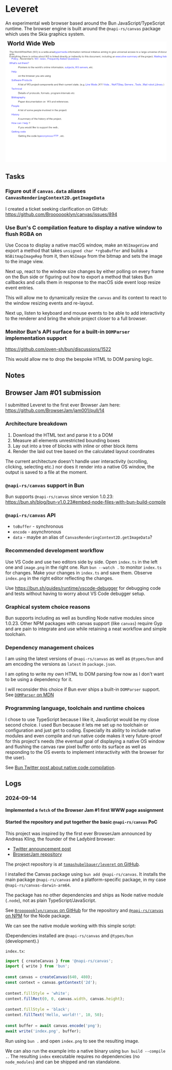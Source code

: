 # Leveret

An experimental web browser based around the Bun JavaScript/TypeScript runtime.
The browser engine is built around the `@napi-rs/canvas` package which uses the
Skia graphics system.

![](index.png)

## Tasks

### Figure out if `canvas.data` aliases `CanvasRenderingContext2D.getImageData`

I created a ticket seeking clarification on GitHub:
https://github.com/Brooooooklyn/canvas/issues/894

### Use Bun's C compilation feature to display a native window to flush RGBA on

Use Cocoa to display a native macOS window, make an `NSImageView` and export a
method that takes `unsigned char *rgbaBuffer` and builds a `NSBitmapImageRep`
from it, then `NSImage` from the bitmap and sets the image to the image view.

Next up, react to the window size changes by either polling on every frame on
the Bun side or figuring out how to export a method that takes Bun callbacks and
calls them in response to the macOS side event loop resize event entries.

This will allow me to dynamically resize the `canvas` and its context to react
to the window resizing events and re-layout.

Next up, listen to keyboard and mouse events to be able to add interactivity to
the renderer and bring the whole project closer to a full browser.

### Monitor Bun's API surface for a built-in `DOMParser` implementation support

https://github.com/oven-sh/bun/discussions/1522

This would allow me to drop the bespoke HTML to DOM parsing logic.

## Notes

## Browser Jam #01 submission

I submitted Leveret to the first ever Browser Jam here:
https://github.com/BrowserJam/jam001/pull/14

### Architecture breakdown

1. Download the HTML text and parse it to a DOM
2. Measure all elements unrestricted bounding boxes
3. Lay out into a tree of blocks with inline or other block items
4. Render the laid out tree based on the calculated layout coordinates

The current architecture doesn't handle user interactivity (scrolling, clicking,
selecting etc.) nor does it render into a native OS window, the output is saved
to a file at the moment.

### `@napi-rs/canvas` support in Bun

Bun supports `@napi-rs/canvas` since version 1.0.23:
https://bun.sh/blog/bun-v1.0.23#embed-node-files-with-bun-build-compile

### `@napi-rs/canvas` API

- `toBuffer` - synchronous
- `encode` - asynchronous
- `data` - maybe an alias of `CanvasRenderingContext2D.getImageData`?

### Recommended development workflow

Use VS Code and use two editors side by side.
Open `index.ts` in the left one and `image.png` in the right one.
Run `bun --watch .` to monitor `index.ts` for changes.
Make your changes in `index.ts` and save them.
Observe `index.png` in the right editor reflecting the changes.

Use https://bun.sh/guides/runtime/vscode-debugger for debugging code and tests
without having to worry about VS Code debugger setup.

### Graphical system choice reasons

Bun supports including as well as bundling Node native modules since 1.0.23.
Other NPM packages with canvas support (like `canvas`) require Gyp and are pain
to integrate and use while retaining a neat workflow and simple toolchain.

### Dependency management choices

I am using the latest versions of `@napi-rs/canvas` as well as `@types/bun` and
am encoding the versions as `latest` in `package.json`.

I am opting to write my own HTML to DOM parsing fow now as I don't want to be
using a dependency for it.

I will reconsider this choice if Bun ever ships a built-in `DOMParser` support.
See [`DOMParser` on MDN](https://developer.mozilla.org/en-US/docs/Web/API/DOMParser)

### Programming language, toolchain and runtime choices

I chose to use TypeScript because I like it, JavaScript would be my close second
choice.
I used Bun because it lets me set up no toolchain or configuration and just get
to coding.
Especially its ability to include native modules and even compile and run native
code makes it very future-proof for this project's needs (the eventual goal of 
displaying a native OS window and flushing the canvas raw pixel buffer onto its
surface as well as responding to the OS events to implement interactivity with
the browser for the user).

See [Bun Twitter post about native code compilation](https://x.com/jarredsumner/status/1834880518757781919).

## Logs

### 2024-09-14

#### Implemented a `fetch` of the Browser Jam #1 first WWW page assignment



#### Started the repository and put together the basic `@napi-rs/canvas` PoC

This project was inspired by the first ever BrowserJam announced by Andreas
Kling, the founder of the Ladybird browser:

- [Twitter announcement post](https://x.com/awesomekling/status/1834625388510585276)
- [BrowserJam repository](https://github.com/BrowserJam/browserjam)

The project repository is at [`tomashubelbauer/leveret` on GitHub](https://github.com/TomasHubelbauer/leveret).

I installed the Canvas package using `bun add @napi-rs/canvas`.
It installs the main package `@napi-rs/canvas` and a platform-specific package,
in my case `@napi-rs/canvas-darwin-arm64`.

The package has no other dependencies and ships as Node native module (`.node`),
not as plain TypeScript/JavaScript.

See [`Brooooooklyn/canvas` on GitHub](https://github.com/Brooooooklyn/canvas)
for the repository and [`@napi-rs/canvas` on NPM](https://www.npmjs.com/package/@napi-rs/canvas)
for the Node package.

We can see the native module working with this simple script:

(Dependencies installed are `@napi-rs/canvas` and `@types/bun` (development).)

`index.tx`:

```typescript
import { createCanvas } from '@napi-rs/canvas';
import { write } from 'bun';

const canvas = createCanvas(640, 480);
const context = canvas.getContext('2d');

context.fillStyle = 'white';
context.fillRect(0, 0, canvas.width, canvas.height);

context.fillStyle = 'black';
context.fillText('Hello, world!!', 10, 50);

const buffer = await canvas.encode('png');
await write('index.png', buffer);
```

Run using `bun .` and open `index.png` to see the resulting image.

We can also run the example into a native binary using `bun build --compile .`.
The resulting `index` executable requires no dependencies (no `node_modules`)
and can be shipped and ran standalone.
